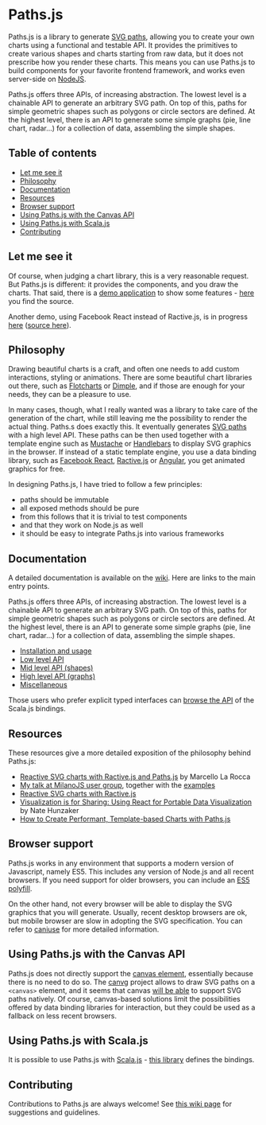 Paths.js
========

Paths.js is a library to generate [SVG paths](http://www.w3.org/TR/SVG/paths.html), allowing you to create your own charts using a functional and testable API. It provides the primitives to create various shapes and charts starting from raw data, but it does not prescribe how you render these charts. This means you can use Paths.js to build components for your favorite frontend framework, and works even server-side on [NodeJS](http://nodejs.org/).

Paths.js offers three APIs, of increasing abstraction. The lowest level is a chainable API to generate an arbitrary SVG path. On top of this, paths for simple geometric shapes such as polygons or circle sectors are defined. At the highest level, there is an API to generate some simple graphs (pie, line chart, radar...) for a collection of data, assembling the simple shapes.

Table of contents
-----------------

- [Let me see it](#let-me-see-it)
- [Philosophy](#philosophy)
- [Documentation](#documentation)
- [Resources](#resources)
- [Browser support](#browser-support)
- [Using Paths.js with the Canvas API](#using-pathsjs-with-the-canvas-api)
- [Using Paths.js with Scala.js](#using-pathsjs-with-scalajs)
- [Contributing](#contributing)

Let me see it
-------------

Of course, when judging a chart library, this is a very reasonable request. But Paths.js is different: it provides the components, and you draw the charts. That said, there is a [demo application](http://andreaferretti.github.io/paths-js-demo/) to show some features - [here](https://github.com/andreaferretti/paths-js-demo) you find the source.

Another demo, using Facebook React instead of Ractive.js, is in progress [here](http://andreaferretti.github.io/paths-js-react-demo/) ([source here](https://github.com/andreaferretti/paths-js-react-demo)).

Philosophy
----------

Drawing beautiful charts is a craft, and often one needs to add custom interactions, styling or animations. There are some beautiful chart libraries out there, such as [Flotcharts](http://www.flotcharts.org/) or [Dimple](http://dimplejs.org/), and if those are enough for your needs, they can be a pleasure to use.

In many cases, though, what I really wanted was a library to take care of the generation of the chart, while still leaving me the possibility to render the actual thing. Paths.s does exactly this. It eventually generates [SVG paths](http://www.w3.org/TR/SVG/paths.html) with a high level API. These paths can be then used together with a template engine such as [Mustache](http://mustache.github.io/) or [Handlebars](http://handlebarsjs.com/) to display SVG graphics in the browser. If instead of a static template engine, you use a data binding library, such as [Facebook React](http://facebook.github.io/react/), [Ractive.js](http://www.ractivejs.org/) or [Angular](http://angularjs.org/), you get animated graphics for free.

In designing Paths.js, I have tried to follow a few principles:

* paths should be immutable
* all exposed methods should be pure
* from this follows that it is trivial to test components
* and that they work on Node.js as well
* it should be easy to integrate Paths.js into various frameworks


Documentation
-------------

A detailed documentation is available on the [wiki](). Here are links to the main entry points.

Paths.js offers three APIs, of increasing abstraction. The lowest level is a chainable API to generate an arbitrary SVG path. On top of this, paths for simple geometric shapes such as polygons or circle sectors are defined. At the highest level, there is an API to generate some simple graphs (pie, line chart, radar...) for a collection of data, assembling the simple shapes.

- [Installation and usage](https://github.com/andreaferretti/paths-js/wiki)
- [Low level API](https://github.com/andreaferretti/paths-js/wiki/Low%20level%20API)
- [Mid level API (shapes)](https://github.com/andreaferretti/paths-js/wiki/Mid-level-API)
- [High level API (graphs)](https://github.com/andreaferretti/paths-js/wiki/High-level-API)
- [Miscellaneous](https://github.com/andreaferretti/paths-js/wiki/Miscellaneous)

Those users who prefer explicit typed interfaces can [browse the API](http://andreaferretti.github.io/paths-scala-js) of the Scala.js bindings.

Resources
---------

These resources give a more detailed exposition of the philosophy behind Paths.js:

* [Reactive SVG charts with Ractive.js and Paths.js](http://mlarocca.github.io/01-22-2014/pathsjs_ractive.html) by Marcello La Rocca
* [My talk at MilanoJS user group](https://github.com/andreaferretti/paths-talk-slides), together with the [examples](https://github.com/andreaferretti/paths-talk-examples)
* [Reactive SVG charts with Ractive.js](http://mlarocca.github.io/graphicalweb2014/)
* [Visualization is for Sharing: Using React for Portable Data Visualization](http://viget.com/extend/visualization-is-for-sharing-using-react-for-portable-data-visualization) by Nate Hunzaker
* [How to Create Performant, Template-based Charts with Paths.js](http://www.sitepoint.com/create-performant-template-based-charts-paths-js/)

Browser support
---------------

Paths.js works in any environment that supports a modern version of Javascript, namely ES5. This includes any version of Node.js and all recent browsers. If you need support for older browsers, you can include an [ES5 polyfill](https://github.com/kriskowal/es5-shim/).

On the other hand, not every browser will be able to display the SVG graphics that you will generate. Usually, recent desktop browsers are ok, but mobile browser are slow in adopting the SVG specification. You can refer to [caniuse](http://caniuse.com/#search=svg) for more detailed information.

Using Paths.js with the Canvas API
----------------------------------

Paths.js does not directly support the [canvas element](http://en.wikipedia.org/wiki/Canvas_element), essentially because there is no need to do so. The [canvg](https://github.com/gabelerner/canvg) project allows to draw SVG paths on a `<canvas>` element, and it seems that canvas [will be able](http://lists.w3.org/Archives/Public/public-whatwg-archive/2012Mar/0269.html) to support SVG paths natively. Of course, canvas-based solutions limit the possibilities offered by data binding libraries for interaction, but they could be used as a fallback on less recent browsers.

Using Paths.js with Scala.js
----------------------------

It is possible to use Paths.js with [Scala.js](http://www.scala-js.org/) - [this library](https://github.com/andreaferretti/paths-scala-js) defines the bindings.

Contributing
------------

Contributions to Paths.js are always welcome! See [this wiki page](https://github.com/andreaferretti/paths-js/wiki/Contributing) for suggestions and guidelines.